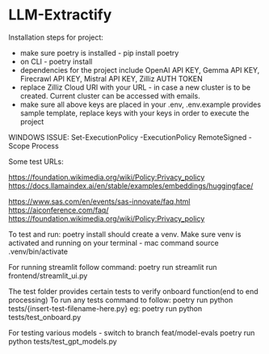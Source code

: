 # LLM-Extractify

Installation steps for project:
- make sure poetry is installed - pip install poetry
- on CLI - poetry install 
- dependencies for the project include OpenAI API KEY, Gemma API KEY, Firecrawl API KEY, Mistral API KEY, Zilliz AUTH TOKEN
- replace Zilliz Cloud URI with your URL - in case a new cluster is to be created. Current cluster can be accessed with emails.
- make sure all above keys are placed in your .env, .env.example provides sample template, replace keys with your keys in order to execute the project

WINDOWS ISSUE:
Set-ExecutionPolicy -ExecutionPolicy RemoteSigned -Scope Process


Some test URLs:

https://foundation.wikimedia.org/wiki/Policy:Privacy_policy
https://docs.llamaindex.ai/en/stable/examples/embeddings/huggingface/

https://www.sas.com/en/events/sas-innovate/faq.html
https://aiconference.com/faq/
https://foundation.wikimedia.org/wiki/Policy:Privacy_policy

To test and run:
poetry install should create a venv. Make sure venv is activated and running on your terminal - mac command
source .venv/bin/activate

For running streamlit follow command:
poetry run streamlit run frontend/streamlit_ui.py

The test folder provides certain tests to verify onboard function(end to end processing)
To run any tests command to follow:
poetry run python tests/{insert-test-filename-here.py}
eg: poetry run python tests/test_onboard.py

For testing various models - switch to branch feat/model-evals
poetry run python tests/test_gpt_models.py
